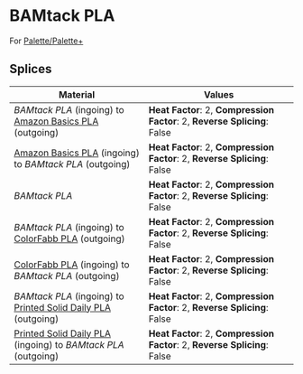 # BAMtack PLA

For [Palette/Palette+](palette.md)

## Splices

Material | Values
-------- | ------
_BAMtack PLA_ (ingoing) to [Amazon Basics PLA](amazon_basics_pla.md) (outgoing) | **Heat Factor**: 2, **Compression Factor**: 2, **Reverse Splicing**: False
[Amazon Basics PLA](amazon_basics_pla.md) (ingoing) to _BAMtack PLA_ (outgoing) | **Heat Factor**: 2, **Compression Factor**: 2, **Reverse Splicing**: False
_BAMtack PLA_ | **Heat Factor**: 2, **Compression Factor**: 2, **Reverse Splicing**: False
_BAMtack PLA_ (ingoing) to [ColorFabb PLA](colorfabb_pla.md) (outgoing) | **Heat Factor**: 2, **Compression Factor**: 2, **Reverse Splicing**: False
[ColorFabb PLA](colorfabb_pla.md) (ingoing) to _BAMtack PLA_ (outgoing) | **Heat Factor**: 2, **Compression Factor**: 2, **Reverse Splicing**: False
_BAMtack PLA_ (ingoing) to [Printed Solid Daily PLA](printed_solid_daily_pla.md) (outgoing) | **Heat Factor**: 2, **Compression Factor**: 2, **Reverse Splicing**: False
[Printed Solid Daily PLA](printed_solid_daily_pla.md) (ingoing) to _BAMtack PLA_ (outgoing) | **Heat Factor**: 2, **Compression Factor**: 2, **Reverse Splicing**: False
